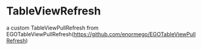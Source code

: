 TableViewRefresh
================

a custom TableViewPullRefresh from EGOTableViewPullRefresh(https://github.com/enormego/EGOTableViewPullRefresh)
